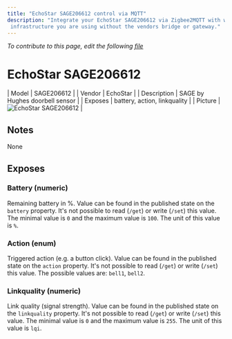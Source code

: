 ```yaml
---
title: "EchoStar SAGE206612 control via MQTT"
description: "Integrate your EchoStar SAGE206612 via Zigbee2MQTT with whatever smart home
 infrastructure you are using without the vendors bridge or gateway."
---
```


*To contribute to this page, edit the following
[file](https://github.com/Koenkk/zigbee2mqtt.io/blob/master/docs/devices/SAGE206612.md)*

# EchoStar SAGE206612

| Model | SAGE206612  |
| Vendor  | EchoStar  |
| Description | SAGE by Hughes doorbell sensor |
| Exposes | battery, action, linkquality |
| Picture | ![EchoStar SAGE206612](../images/devices/SAGE206612.jpg) |

## Notes

None


## Exposes

### Battery (numeric)
Remaining battery in %.
Value can be found in the published state on the `battery` property.
It's not possible to read (`/get`) or write (`/set`) this value.
The minimal value is `0` and the maximum value is `100`.
The unit of this value is `%`.

### Action (enum)
Triggered action (e.g. a button click).
Value can be found in the published state on the `action` property.
It's not possible to read (`/get`) or write (`/set`) this value.
The possible values are: `bell1`, `bell2`.

### Linkquality (numeric)
Link quality (signal strength).
Value can be found in the published state on the `linkquality` property.
It's not possible to read (`/get`) or write (`/set`) this value.
The minimal value is `0` and the maximum value is `255`.
The unit of this value is `lqi`.

